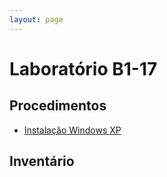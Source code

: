 ```yaml
---
layout: page
---
```



# Laboratório B1-17

## Procedimentos

- [Instalação Windows XP](../procedimentos/instalacao-windows-xp)


## Inventário